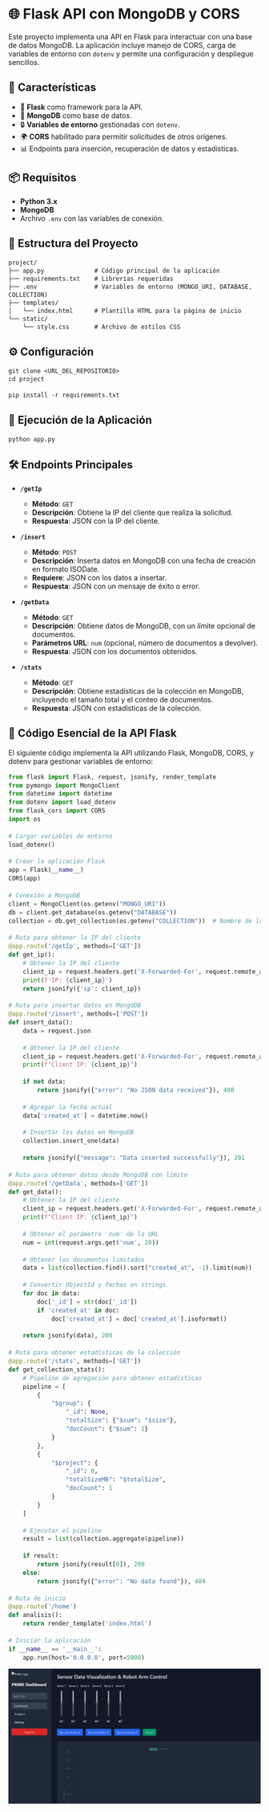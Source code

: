 # 🌐 Flask API con MongoDB y CORS

Este proyecto implementa una API en Flask para interactuar con una base de datos MongoDB. La aplicación incluye manejo de CORS, carga de variables de entorno con `dotenv` y permite una configuración y despliegue sencillos.

## 📝 Características

- 🚀 **Flask** como framework para la API.
- 💾 **MongoDB** como base de datos.
- 🔒 **Variables de entorno** gestionadas con `dotenv`.
- 🌍 **CORS** habilitado para permitir solicitudes de otros orígenes.
- 📊 Endpoints para inserción, recuperación de datos y estadísticas.

## 📦 Requisitos

- **Python 3.x**
- **MongoDB**
- Archivo `.env` con las variables de conexión.

## 📂 Estructura del Proyecto

```plaintext
project/
├── app.py              # Código principal de la aplicación
├── requirements.txt    # Librerías requeridas
├── .env                # Variables de entorno (MONGO_URI, DATABASE, COLLECTION)
├── templates/
│   └── index.html      # Plantilla HTML para la página de inicio
└── static/
    └── style.css       # Archivo de estilos CSS
```

## ⚙️ Configuración
```plaintext
git clone <URL_DEL_REPOSITORIO>
cd project

pip install -r requirements.txt
```

## 🚀 Ejecución de la Aplicación
```plaintext
python app.py
```

## 🛠️ Endpoints Principales

- **`/getIp`**
    - **Método**: `GET`
    - **Descripción**: Obtiene la IP del cliente que realiza la solicitud.
    - **Respuesta**: JSON con la IP del cliente.

- **`/insert`**
    - **Método**: `POST`
    - **Descripción**: Inserta datos en MongoDB con una fecha de creación en formato ISODate.
    - **Requiere**: JSON con los datos a insertar.
    - **Respuesta**: JSON con un mensaje de éxito o error.

- **`/getData`**
    - **Método**: `GET`
    - **Descripción**: Obtiene datos de MongoDB, con un límite opcional de documentos.
    - **Parámetros URL**: `num` (opcional, número de documentos a devolver).
    - **Respuesta**: JSON con los documentos obtenidos.

- **`/stats`**
    - **Método**: `GET`
    - **Descripción**: Obtiene estadísticas de la colección en MongoDB, incluyendo el tamaño total y el conteo de documentos.
    - **Respuesta**: JSON con estadísticas de la colección.


## 📝 Código Esencial de la API Flask

El siguiente código implementa la API utilizando Flask, MongoDB, CORS, y dotenv para gestionar variables de entorno:

```python
from flask import Flask, request, jsonify, render_template
from pymongo import MongoClient
from datetime import datetime
from dotenv import load_dotenv
from flask_cors import CORS
import os

# Cargar variables de entorno
load_dotenv()

# Crear la aplicación Flask
app = Flask(__name__)
CORS(app)

# Conexión a MongoDB
client = MongoClient(os.getenv("MONGO_URI"))
db = client.get_database(os.getenv("DATABASE"))
collection = db.get_collection(os.getenv("COLLECTION"))  # Nombre de la colección

# Ruta para obtener la IP del cliente
@app.route('/getIp', methods=['GET'])
def get_ip():
    # Obtener la IP del cliente
    client_ip = request.headers.get('X-Forwarded-For', request.remote_addr).split(',')[0]
    print(f'IP: {client_ip}')
    return jsonify({'ip': client_ip})

# Ruta para insertar datos en MongoDB
@app.route('/insert', methods=['POST'])
def insert_data():
    data = request.json
    
    # Obtener la IP del cliente
    client_ip = request.headers.get('X-Forwarded-For', request.remote_addr).split(',')[0]
    print(f"Client IP: {client_ip}")

    if not data:
        return jsonify({"error": "No JSON data received"}), 400

    # Agregar la fecha actual
    data['created_at'] = datetime.now()

    # Insertar los datos en MongoDB
    collection.insert_one(data)

    return jsonify({"message": "Data inserted successfully"}), 201

# Ruta para obtener datos desde MongoDB con límite
@app.route('/getData', methods=['GET'])
def get_data():
    # Obtener la IP del cliente
    client_ip = request.headers.get('X-Forwarded-For', request.remote_addr).split(',')[0]
    print(f"Client IP: {client_ip}")

    # Obtener el parámetro 'num' de la URL
    num = int(request.args.get('num', 20))

    # Obtener los documentos limitados
    data = list(collection.find().sort("created_at", -1).limit(num))

    # Convertir ObjectId y fechas en strings
    for doc in data:
        doc['_id'] = str(doc['_id'])
        if 'created_at' in doc:
            doc['created_at'] = doc['created_at'].isoformat()

    return jsonify(data), 200

# Ruta para obtener estadísticas de la colección
@app.route('/stats', methods=['GET'])
def get_collection_stats():
    # Pipeline de agregación para obtener estadísticas
    pipeline = [
        {
            "$group": {
                "_id": None,
                "totalSize": {"$sum": "$size"},
                "docCount": {"$sum": 1}
            }
        },
        {
            "$project": {
                "_id": 0,
                "totalSizeMB": "$totalSize",
                "docCount": 1
            }
        }
    ]

    # Ejecutar el pipeline
    result = list(collection.aggregate(pipeline))

    if result:
        return jsonify(result[0]), 200
    else:
        return jsonify({"error": "No data found"}), 404

# Ruta de inicio
@app.route('/home')
def analisis():
    return render_template('index.html')

# Iniciar la aplicación
if __name__ == '__main__':
    app.run(host='0.0.0.0', port=5000)
```

![img.png](static/img.png)